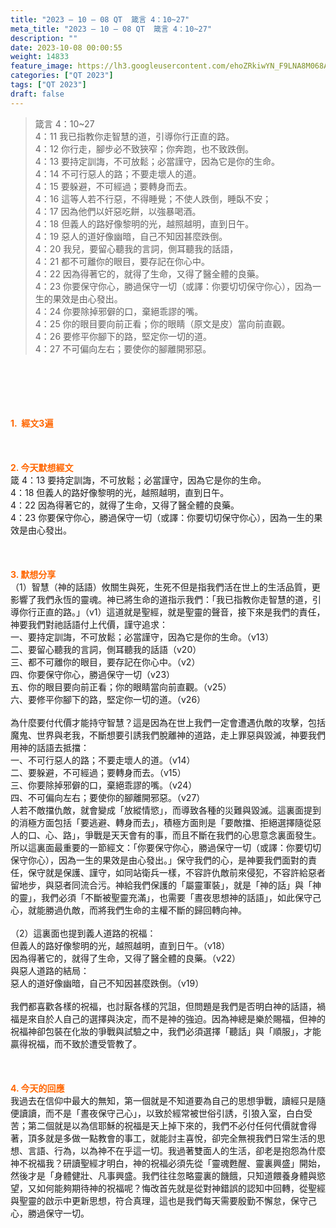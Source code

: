 ```yaml
---
title: "2023 – 10 – 08 QT  箴言 4：10~27"
meta_title: "2023 – 10 – 08 QT  箴言 4：10~27"
description: ""
date: 2023-10-08 00:00:55
weight: 14833
feature_image: https://lh3.googleusercontent.com/ehoZRkiwYN_F9LNA8M068AYxt73EavCZno-PD1cJRuf5BbSkQVUWr3gNEbt5kSs28Pb_Elg17kSrtf9ybWvojWoMV6I4tPM3vGRGDq6GkKkPdL2Gut4QAIw4-uykKUAtNiKgQKntvsU=w800
categories: ["QT 2023"]
tags: ["QT 2023"]
draft: false
---
```


<blockquote>箴言 4：10~27<br />
4：11 我已指教你走智慧的道，引導你行正直的路。<br />
4：12 你行走，腳步必不致狹窄；你奔跑，也不致跌倒。<br />
4：13 要持定訓誨，不可放鬆；必當謹守，因為它是你的生命。<br />
4：14 不可行惡人的路；不要走壞人的道。<br />
4：15 要躲避，不可經過；要轉身而去。<br />
4：16 這等人若不行惡，不得睡覺；不使人跌倒，睡臥不安；<br />
4：17 因為他們以奸惡吃餅，以強暴喝酒。<br />
4：18 但義人的路好像黎明的光，越照越明，直到日午。<br />
4：19 惡人的道好像幽暗，自己不知因甚麼跌倒。<br />
4：20 我兒，要留心聽我的言詞，側耳聽我的話語，<br />
4：21 都不可離你的眼目，要存記在你心中。<br />
4：22 因為得著它的，就得了生命，又得了醫全體的良藥。<br />
4：23 你要保守你心，勝過保守一切（或譯：你要切切保守你心），因為一生的果效是由心發出。<br />
4：24 你要除掉邪僻的口，棄絕乖謬的嘴。<br />
4：25 你的眼目要向前正看；你的眼睛（原文是皮）當向前直觀。<br />
4：26 要修平你腳下的路，堅定你一切的道。<br />
4：27 不可偏向左右；要使你的腳離開邪惡。</blockquote><br />
&nbsp;<br />
<br />
&nbsp;<br />
<br />
<span style="color: #ff6600;"><strong>1.  經文3遍</strong></span><br />
<br />
&nbsp;<br />
<br />
<span style="color: #ff6600;"><strong>2. 今天默想經文<br />
</strong></span>箴 4：13 要持定訓誨，不可放鬆；必當謹守，因為它是你的生命。<br />
4：18 但義人的路好像黎明的光，越照越明，直到日午。<br />
4：22 因為得著它的，就得了生命，又得了醫全體的良藥。<br />
4：23 你要保守你心，勝過保守一切（或譯：你要切切保守你心），因為一生的果效是由心發出。<br />
<br />
&nbsp;<br />
<br />
<strong><span style="color: #ff6600;">3. 默想分享<br />
</span></strong>（1）智慧（神的話語）攸關生與死，生死不但是指我們活在世上的生活品質，更影響了我們永恆的靈魂。神已將生命的道指示我們：「我已指教你走智慧的道，引導你行正直的路。」（v1）這道就是聖經，就是聖靈的聲音，接下來是我們的責任，神要我們對祂話語付上代價，謹守追求：<br />
一、要持定訓誨，不可放鬆；必當謹守，因為它是你的生命。（v13）<br />
二、要留心聽我的言詞，側耳聽我的話語（v20）<br />
三、都不可離你的眼目，要存記在你心中。（v2）<br />
四、你要保守你心，勝過保守一切（v23）<br />
五、你的眼目要向前正看；你的眼睛當向前直觀。（v25）<br />
六、要修平你腳下的路，堅定你一切的道。（v26）<br />
<br />
為什麼要付代價才能持守智慧？這是因為在世上我們一定會遭遇仇敵的攻擊，包括魔鬼、世界與老我，不斷想要引誘我們脫離神的道路，走上罪惡與毀滅，神要我們用神的話語去抵擋：<br />
一、不可行惡人的路；不要走壞人的道。（v14）<br />
二、要躲避，不可經過；要轉身而去。（v15）<br />
三、你要除掉邪僻的口，棄絕乖謬的嘴。（v24）<br />
四、不可偏向左右；要使你的腳離開邪惡。（v27）<br />
人若不敵擋仇敵，就會變成「放縱情慾」，而導致各種的災難與毀滅。這裏面提到的消極方面包括「要逃避、轉身而去」，積極方面則是「要敵擋、拒絕選擇隨從惡人的口、心、路」，爭戰是天天會有的事，而且不斷在我們的心思意念裏面發生。所以這裏面最重要的一節經文：「你要保守你心，勝過保守一切（或譯：你要切切保守你心），因為一生的果效是由心發出。」保守我們的心，是神要我們面對的責任，保守就是保護、謹守，如同站衛兵一樣，不容許仇敵前來侵犯，不容許給惡者留地步，與惡者同流合污。神給我們保護的「屬靈軍裝」，就是「神的話」與「神的靈」，我們必須「不斷被聖靈充滿」，也需要「晝夜思想神的話語」，如此保守己心，就能勝過仇敵，而將我們生命的主權不斷的歸回轉向神。<br />
<br />
（2）這裏面也提到義人道路的祝福：<br />
但義人的路好像黎明的光，越照越明，直到日午。（v18）<br />
因為得著它的，就得了生命，又得了醫全體的良藥。（v22）<br />
與惡人道路的結局：<br />
惡人的道好像幽暗，自己不知因甚麼跌倒。（v19）<br />
<br />
我們都喜歡各樣的祝福，也討厭各樣的咒詛，但問題是我們是否明白神的話語，禍福是來自於人自己的選擇與決定，而不是神的強迫。因為神總是樂於賜福，但神的祝福神卻包裝在化妝的爭戰與試驗之中，我們必須選擇「聽話」與「順服」，才能贏得祝福，而不致於遭受管教了。<br />
<br />
&nbsp;<br />
<br />
<strong style="font-size: inherit;"><span style="color: #ff6600;">4. 今天的回應<br />
</span></strong>我過去在信仰中最大的無知，第一個就是不知道要為自己的思想爭戰，讀經只是隨便讀讀，而不是「晝夜保守己心」，以致於經常被世俗引誘，引狼入室，白白受苦；第二個就是以為信耶穌的祝福是天上掉下來的，我們不必付任何代價就會得著，頂多就是多做一點教會的事工，就能討主喜悅，卻完全無視我們日常生活的思想、言語、行為，以為神不在乎這一切。我過著雙面人的生活，卻老是抱怨為什麼神不祝福我？研讀聖經才明白，神的祝福必須先從「靈魂甦醒、靈裏興盛」開始，然後才是「身體健壯、凡事興盛。我們往往忽略靈裏的饑餓，只知道餵養身體與慾望，又如何能夠期待神的祝福呢？悔改首先就是從對神錯誤的認知中回轉，從聖經與聖靈的啟示中更新思想，符合真理，這也是我們每天需要殷勤不懈怠，保守己心，勝過保守一切。<br />
<br />
<audio style="display: none;" controls="controls"></audio><br />
<br />
<audio style="display: none;" controls="controls"></audio><br />
<br />
<audio style="display: none;" controls="controls"></audio><br />
<br />
<audio style="display: none;" controls="controls"></audio><br />
<br />
<audio style="display: none;" controls="controls"></audio>
        